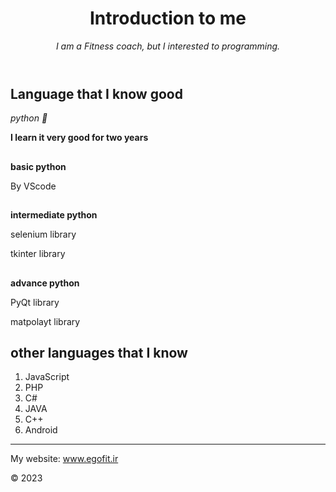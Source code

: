 <header>

<!--
  <<< Author notes: Course header >>>
  Include a 1280×640 image, course title in sentence case, and a concise description in emphasis.
  In your repository settings: enable template repository, add your 1280×640 social image, auto delete head branches.
  Add your open source license, GitHub uses MIT license.
-->

# Introduction to me

_I am a Fitness coach, but I interested to programming._

</header>

<!--
  <<< Author notes: Step 1 >>>
  Choose 3-5 steps for your course.
  The first step is always the hardest, so pick something easy!
  Link to docs.github.com for further explanations.
  Encourage users to open new tabs for steps!
-->

## Language that I know good

_python :wave:_

**I learn it very good for two years**
##
**basic python**

By VScode
##
**intermediate python**

selenium library

tkinter library
##
**advance python**

PyQt library

matpolayt library
##
## other languages that I know

1. JavaScript 
2. PHP
3. C#
4. JAVA
5. C++
6. Android

<footer>

<!--
  <<< Author notes: Footer >>>
  Add a link to get support, GitHub status page, code of conduct, license link.
-->

---

My website: www.egofit.ir

&copy; 2023

</footer>

